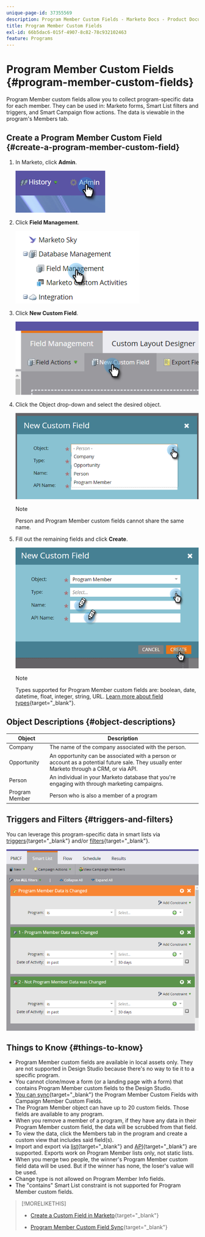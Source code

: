```yaml
---
unique-page-id: 37355569
description: Program Member Custom Fields - Marketo Docs - Product Documentation
title: Program Member Custom Fields
exl-id: 66b5dac6-015f-4907-8c82-78c932102463
feature: Programs
---
```

# Program Member Custom Fields {#program-member-custom-fields}

Program Member custom fields allow you to collect program-specific data for each member. They can be used in: Marketo forms, Smart List filters and triggers, and Smart Campaign flow actions. The data is viewable in the program's Members tab.

## Create a Program Member Custom Field {#create-a-program-member-custom-field}

1. In Marketo, click **Admin**.

   ![](assets/one.png)

1. Click **Field Management**.

   ![](assets/two.png)

1. Click **New Custom Field**.

   ![](assets/three.png)

1. Click the Object drop-down and select the desired object.

   ![](assets/four.png)

   >[!NOTE]
   >
   >Person and Program Member custom fields cannot share the same name.

1. Fill out the remaining fields and click **Create**.

   ![](assets/five.png)

   >[!NOTE]
   >
   >Types supported for Program Member custom fields are: boolean, date, datetime, float, integer, string, URL. [Learn more about field types](/help/marketo/product-docs/administration/field-management/custom-field-type-glossary.md){target="_blank"}.

## Object Descriptions {#object-descriptions}

| Object |Description |
|---|---|
| Company |The name of the company associated with the person. |
| Opportunity |An opportunity can be associated with a person or account as a potential future sale. They usually enter Marketo through a CRM, or via API. |
| Person |An individual in your Marketo database that you're engaging with through marketing campaigns. |
| Program Member |Person who is also a member of a program |

## Triggers and Filters {#triggers-and-filters}

You can leverage this program-specific data in smart lists via [triggers](/help/marketo/product-docs/core-marketo-concepts/smart-campaigns/creating-a-smart-campaign/define-smart-list-for-smart-campaign-trigger.md){target="_blank"} and/or [filters](/help/marketo/product-docs/core-marketo-concepts/smart-lists-and-static-lists/creating-a-smart-list/find-and-add-filters-to-a-smart-list.md){target="_blank"}.

![](assets/six.png)

## Things to Know {#things-to-know}

* Program Member custom fields are available in local assets only. They are not supported in Design Studio because there's no way to tie it to a specific program.
* You cannot clone/move a form (or a landing page with a form) that contains Program Member custom fields to the Design Studio.
* [You can sync](/help/marketo/product-docs/core-marketo-concepts/programs/working-with-programs/program-member-custom-field-sync.md){target="_blank"} the Program Member Custom Fields with Campaign Member Custom Fields.
* The Program Member object can have up to 20 custom fields. Those fields are available to any program.
* When you remove a member of a program, if they have any data in their Program Member custom field, the data will be scrubbed from that field.
* To view the data, click the Members tab in the program and create a custom view that includes said field(s).
* Import and export via [list](/help/marketo/getting-started/quick-wins/import-a-list-of-people.md){target="_blank"} and [API](https://developers.marketo.com/){target="_blank"} are supported. Exports work on Program Member lists only, not static lists.
* When you merge two people, the winner's Program Member custom field data will be used. But if the winner has none, the loser's value will be used.
* Change type is not allowed on Program Member Info fields.
* The "contains" Smart List constraint is not supported for Program Member custom fields.

>[!MORELIKETHIS]
>
>* [Create a Custom Field in Marketo](/help/marketo/product-docs/administration/field-management/create-a-custom-field-in-marketo.md){target="_blank"}
>
>* [Program Member Custom Field Sync](/help/marketo/product-docs/core-marketo-concepts/programs/working-with-programs/program-member-custom-field-sync.md){target="_blank"}
